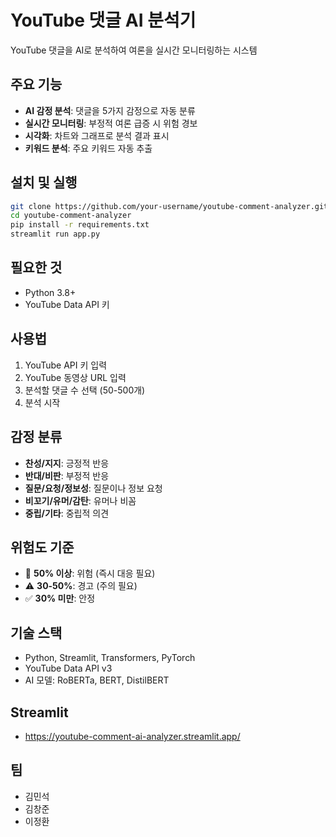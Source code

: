 # YouTube 댓글 AI 분석기

YouTube 댓글을 AI로 분석하여 여론을 실시간 모니터링하는 시스템

## 주요 기능

- **AI 감정 분석**: 댓글을 5가지 감정으로 자동 분류
- **실시간 모니터링**: 부정적 여론 급증 시 위험 경보
- **시각화**: 차트와 그래프로 분석 결과 표시
- **키워드 분석**: 주요 키워드 자동 추출

## 설치 및 실행

```bash
git clone https://github.com/your-username/youtube-comment-analyzer.git
cd youtube-comment-analyzer
pip install -r requirements.txt
streamlit run app.py
```

## 필요한 것

- Python 3.8+
- YouTube Data API 키

## 사용법

1. YouTube API 키 입력
2. YouTube 동영상 URL 입력
3. 분석할 댓글 수 선택 (50-500개)
4. 분석 시작

## 감정 분류

- **찬성/지지**: 긍정적 반응
- **반대/비판**: 부정적 반응  
- **질문/요청/정보성**: 질문이나 정보 요청
- **비꼬기/유머/감탄**: 유머나 비꼼
- **중립/기타**: 중립적 의견

## 위험도 기준

- 🚨 **50% 이상**: 위험 (즉시 대응 필요)
- ⚠️ **30-50%**: 경고 (주의 필요) 
- ✅ **30% 미만**: 안정

## 기술 스택

- Python, Streamlit, Transformers, PyTorch
- YouTube Data API v3
- AI 모델: RoBERTa, BERT, DistilBERT

## Streamlit
- https://youtube-comment-ai-analyzer.streamlit.app/

## 팀

- 김민석
- 김창준  
- 이정환
